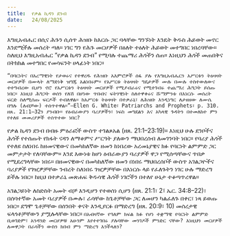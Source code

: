 ```yaml
---
title:  የቃል ኪዳን ደንብ
date:   24/08/2025
---
```


እግዚአብሔር በሲና ሕጉን ሲሰጥ ሕዝቡ ከእርሱ ጋር ባላቸው ግንኙነት እንዴት ቅዱስ ሕይወት መኖር እንደሚችሉ መሰረት ጣለ። ነገር ግን የሕጉ መርሆዎች በዕለት ተዕለት ሕይወት መተግበር ነበረባቸው። ስለዚህ እግዚአብሔር “የቃል ኪዳን ደንብ” የሚባሉ ተጨማሪ ሕጎችን ሰጠ። እነዚህን ሕጎች መጠበቅና በትክክል መተግበር የመሳፍንት ሀላፊነት ነበር።

`“በባርነትና በአረማዊነት የታወሩና የተዋረዱ የሕዝቡ አእምሮዎች ሰፋ ያሉ የእግዚአብሔርን አሥርቱን ትዕዛዛት መርሆዎች በሙላት ለማድነቅ ዝግጁ አልነበሩም። የአሥርቱ ትዕዛዛት ግዴታዎች ሙሉ በሙሉ ተስተውለውና ተተግብረው ቢሆን ኖሮ የአሥርቱን ትዕዛዛት መርሆዎች የሚያብራሩና የሚተገብሩ ተጨማሪ ሕግጋት ይሰጡ ነበር። እነዚህ ሕግጋት ወሰን የለሽ በሆነው ጥበብና ፍትሃዊነት ስለተዋቀሩና ሹማምንቱ በእነርሱ መሰረት ፍርድ ስለሚሰጡ ፍርዶች ተብለዋል። ከአሥርቱ ትዕዛዛት በተቃራኒ፣ ለሕዝቡ እንዲነግር ለታዘዘው ለሙሴ በግሉ (ለብቻው) ተሰጥተዋል።”—Ellen G. White፣ Patriarchs and Prophets፣ p. 310. ዘጸ. 21:1–32ን ያንብቡ። የዕብራውያን ባሪያዎችን፣ ነፍስ መግደልን እና አካላዊ ጉዳትን በተመለከተ ምን የተለዩ መመሪያዎች ተሰጥተው ነበር?`


የቃል ኪዳን ደንብ በብዙ ምዕራፎች ውስጥ ተገልጾአል (ዘጸ. 21:1–23:19)። እነዚህ ሁሉ ደንቦችና ሕጎች የተሰጡት የክፋት ናዳን ለማቆምና ሥርዓት ያለውን ማህበረሰብ ለመገንባት ነበር። የባሪያ ሕጎች የተለዩ ስለነበሩ ከዘመናዊውና በመካከለኛው ዘመን ከነበረው አረመኔያዊና ክፉ የባርነት ልምምድ ጋር መምታታት የለባቸውም። እንደ እውነቱ ከሆነ ዕብራውያን ባሪያዎች ዋጋ የሚሰጣቸውና ጥበቃ የሚደረግላቸው ነበሩ። በዘመናዊውና በመካከለኛው ዘመን በነበሩ ማህበረሰቦች ውስጥ አገልጋዮችና ባሪያዎች የገዢዎቻቸው ንብረት ስለነበሩ ገዢዎቻቸው በእነርሱ ላይ የፈለጉትን ነገር ሁሉ ማድረግ ይችሉ ነበር። ከዚህ በተቃራኒ መጽሐፍ ቅዱሳዊ ሕጎች ነገሮችን በተለየ ሁኔታ ተቆጣጥረዋል።

አገልጋይነት ለስድስት አመት ብቻ እንዲሆን የተወሰነ ሲሆን (ዘጸ. 21:1፣ 2፤ ኤር. 34:8–22)፣ በሰባተኛው አመት ባሪያዎች በሙሉ፣ ራሳቸው ከጌቶቻቸው ጋር ለመሆን ካልፈለጉ በቀር፣ ነጻ ይወጡ ነበር። ደግሞ ጌቶቻቸው በሰንበት ቀናት እንዲያርፉ በማድረግ (ዘጸ. 20:9፣ 10) መሰረታዊ ፍላጎቶቻቸውን ያሟሉላቸው ነበር። 
`በአብዛኛው የዓለም ክፍል ክፉ የሆነ ተቋማዊ የባርነት ልምምድ ቢወገድም፣ አንዳንድ መርሆዎቹ አሁንም እየተተገበሩ ያሉባቸው መንገዶች ምንድር ናቸው? እነዚህን መርሆዎች ለመዋጋት በራሳችን ውስን ክበብ ምን ማድረግ እንችላለን?`